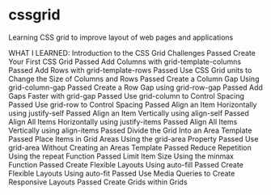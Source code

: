 # cssgrid
Learning CSS grid to improve layout of web pages and applications

WHAT I LEARNED:
Introduction to the CSS Grid Challenges
Passed
Create Your First CSS Grid
Passed
Add Columns with grid-template-columns
Passed
Add Rows with grid-template-rows
Passed
Use CSS Grid units to Change the Size of Columns and Rows
Passed
Create a Column Gap Using grid-column-gap
Passed
Create a Row Gap using grid-row-gap
Passed
Add Gaps Faster with grid-gap
Passed
Use grid-column to Control Spacing
Passed
Use grid-row to Control Spacing
Passed
Align an Item Horizontally using justify-self
Passed
Align an Item Vertically using align-self
Passed
Align All Items Horizontally using justify-items
Passed
Align All Items Vertically using align-items
Passed
Divide the Grid Into an Area Template
Passed
Place Items in Grid Areas Using the grid-area Property
Passed
Use grid-area Without Creating an Areas Template
Passed
Reduce Repetition Using the repeat Function
Passed
Limit Item Size Using the minmax Function
Passed
Create Flexible Layouts Using auto-fill
Passed
Create Flexible Layouts Using auto-fit
Passed
Use Media Queries to Create Responsive Layouts
Passed
Create Grids within Grids
